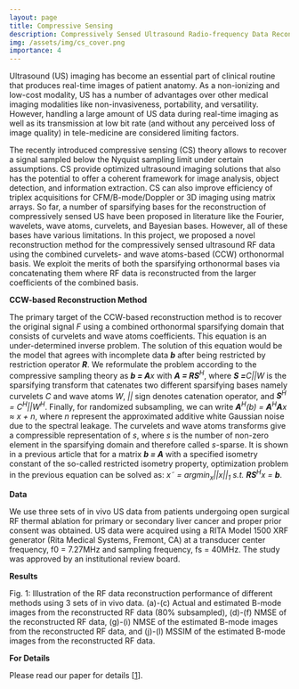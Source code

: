 ```yaml
---
layout: page
title: Compressive Sensing
description: Compressively Sensed Ultrasound Radio-frequency Data Reconstruction
img: /assets/img/cs_cover.png
importance: 4
---
```


Ultrasound (US) imaging has become an essential part of clinical routine that produces real-time images of patient anatomy. As a non-ionizing and low-cost modality, US has a number of advantages over other medical imaging modalities like non-invasiveness, portability, and versatility. However, handling a large amount of US data during real-time imaging as well as its transmission at low bit rate (and without any perceived loss of image quality) in tele-medicine are considered limiting factors.

The recently introduced compressive sensing (CS) theory allows to recover a signal sampled below the Nyquist sampling limit under certain assumptions. CS provide optimized ultrasound imaging solutions that also has the potential to offer a coherent framework for image analysis, object detection, and information extraction. CS can also improve efficiency of triplex acquisitions for CFM/B-mode/Doppler or 3D imaging using matrix arrays. So far, a number of sparsifying bases for the reconstruction of compressively sensed US have been proposed in literature like the Fourier, wavelets, wave atoms, curvelets, and Bayesian bases. However, all of these bases have various limitations. In this project, we proposed a novel reconstruction method for the compressively sensed ultrasound RF data using the combined curvelets- and wave atoms-based (CCW) orthonormal basis. We exploit the merits of both the sparsifying orthonormal bases via concatenating them where RF data is reconstructed from the larger coefficients of the combined basis. 


<strong>CCW-based Reconstruction Method</strong>

The primary target of the CCW-based reconstruction method is to recover the original signal <i>F</i> using a combined orthonormal sparsifying domain that consists of curvelets and wave atoms coefficients. This equation is an under-determined inverse problem. The solution of this equation would be the model that agrees with incomplete data <i><b>b</b></i> after being restricted by restriction operator <i><b>R</b></i>. We reformulate the problem according to the compressive sampling theory as <i><b>b = A</b>x</i> with <i><b>A = RS</b><sup>H</sup></i>, where <i><b>S =</b>C||W</i> is the sparsifying transform that catenates two different sparsifying bases namely curvelets <i>C</i> and wave atoms <i>W</i>, <i>||</i> sign denotes catenation operator, and <i><b>S</b><sup>H</sup> = C<sup>H</sup>||W<sup>H</sup></i>. Finally, for randomized subsampling, we can write <i><b>A</b><sup>H</sup>(b) = <b>A</b><sup>H</sup><b>A</b>x ≈ x + n</i>, where <i>n</i> represent the approximated additive white Gaussian noise due to the spectral leakage. The curvelets and wave
atoms transforms give a compressible representation of <i>s</i>, where <i>s</i> is the number of non-zero element in the sparsifying domain
and therefore called <i>s</i>-sparse. It is shown in a previous article that for a matrix <i><b>b = A</b></i> with a specified isometry constant of the so-called restricted isometry property, optimization problem in the previous equation can be solved as: <i>x˜ = argmin<sub>x</sub>||x||<sub>1</sub> s.t. <b>RS</b><sup>H</sup>x = <b>b</b></i>.


<strong>Data</strong>

We use three sets of in vivo US data from patients undergoing open surgical RF thermal ablation for primary or secondary liver cancer and proper prior consent was obtained. US data were acquired using a RITA Model 1500 XRF generator (Rita Medical Systems, Fremont, CA) at a transducer center frequency, f0 = 7.27MHz and sampling frequency, fs = 40MHz. The study was approved by an institutional review board.

<strong>Results</strong>

<div class="row">
    <div class="col-sm mt-3 mt-md-0">
        <img class="img-fluid rounded z-depth-1" src="{{ '/assets/img/cs_fig1.png' | relative_url }}" alt="" title="example image"/>
    </div>
</div>
<div class="caption">
    Fig. 1: Illustration of the RF data reconstruction performance of different methods using 3 sets of in vivo data. (a)-(c) Actual and estimated B-mode images from the reconstructed RF data (80% subsampled), (d)-(f) NMSE of the reconstructed RF data, (g)-(i) NMSE of the estimated B-mode images from the reconstructed RF data, and (j)-(l) MSSIM of the estimated B-mode images from the reconstructed RF data.
</div>

<strong>For Details</strong>

Please read our paper for details [[1](https://ieeexplore.ieee.org/abstract/document/7428257?casa_token=XICEk4II6TIAAAAA:g1EyVRJBif0dyvwfNNe9xHFZZvjfLYcwee5A-FKCcQvPHnkxzFUwhTN5IcmZzRowekltrJs)].